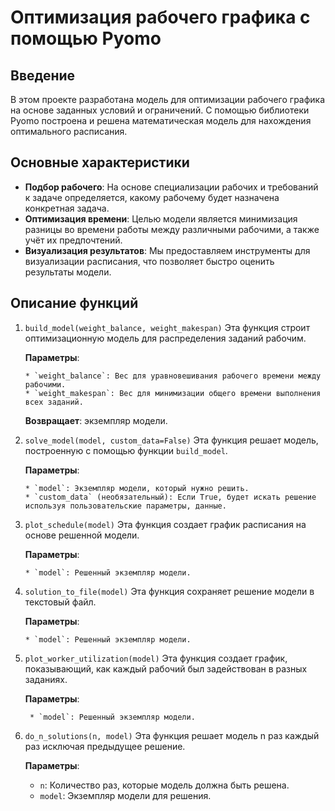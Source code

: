 # Оптимизация рабочего графика с помощью **Pyomo**

## Введение

В этом проекте разработана модель для оптимизации рабочего графика на основе заданных условий и ограничений. С помощью библиотеки Pyomo построена и решена математическая модель для нахождения оптимального расписания.

## Основные характеристики

- **Подбор рабочего**: На основе специализации рабочих и требований к задаче определяется, какому рабочему будет назначена конкретная задача.
- **Оптимизация времени**: Целью модели является минимизация разницы во времени работы между различными рабочими, а также учёт их предпочтений.
- **Визуализация результатов**: Мы предоставляем инструменты для визуализации расписания, что позволяет быстро оценить результаты модели.

## **Описание функций**

1. `build_model(weight_balance, weight_makespan)`
    Эта функция строит оптимизационную модель для распределения заданий рабочим.

    **Параметры**:

       * `weight_balance`: Вес для уравновешивания рабочего времени между рабочими.
       * `weight_makespan`: Вес для минимизации общего времени выполнения всех заданий.
    
    **Возвращает**: экземпляр модели.

2. `solve_model(model, custom_data=False)`
    Эта функция решает модель, построенную с помощью функции `build_model`.

    **Параметры**:
    
       * `model`: Экземпляр модели, который нужно решить.
       * `custom_data` (необязательный): Если True, будет искать решение используя пользовательские параметры, данные.
  
3. `plot_schedule(model)`
    Эта функция создает график расписания на основе решенной модели.

    **Параметры**:

       * `model`: Решенный экземпляр модели.
  
4. `solution_to_file(model)`
    Эта функция сохраняет решение модели в текстовый файл.

    **Параметры**:

       * `model`: Решенный экземпляр модели.

5. `plot_worker_utilization(model)`
    Эта функция создает график, показывающий, как каждый рабочий был задействован в разных заданиях.

    **Параметры**:

        * `model`: Решенный экземпляр модели.

6. `do_n_solutions(n, model)`
    Эта функция решает модель n раз каждый раз исключая предыдущее решение.

    **Параметры**:
     - `n`: Количество раз, которые модель должна быть решена.
     - `model`: Экземпляр модели для решения.
